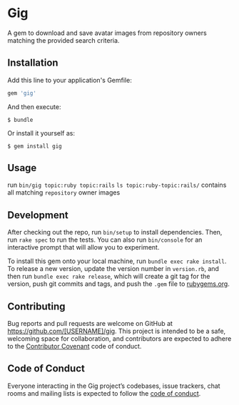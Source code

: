 # Gig

A gem to download and save avatar images from repository owners matching the provided search criteria.

## Installation

Add this line to your application's Gemfile:

```ruby
gem 'gig'
```

And then execute:

    $ bundle

Or install it yourself as:

    $ gem install gig

## Usage

run `bin/gig topic:ruby topic:rails`
`ls topic:ruby-topic:rails/` contains all matching `repository` owner images

## Development

After checking out the repo, run `bin/setup` to install dependencies. Then, run `rake spec` to run the tests. You can also run `bin/console` for an interactive prompt that will allow you to experiment.

To install this gem onto your local machine, run `bundle exec rake install`. To release a new version, update the version number in `version.rb`, and then run `bundle exec rake release`, which will create a git tag for the version, push git commits and tags, and push the `.gem` file to [rubygems.org](https://rubygems.org).

## Contributing

Bug reports and pull requests are welcome on GitHub at https://github.com/[USERNAME]/gig. This project is intended to be a safe, welcoming space for collaboration, and contributors are expected to adhere to the [Contributor Covenant](http://contributor-covenant.org) code of conduct.

## Code of Conduct

Everyone interacting in the Gig project’s codebases, issue trackers, chat rooms and mailing lists is expected to follow the [code of conduct](https://github.com/[USERNAME]/gig/blob/master/CODE_OF_CONDUCT.md).

